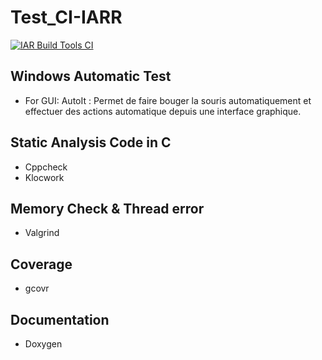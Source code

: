 # Test_CI-IARR

[![IAR Build Tools CI](https://github.com/Kasimashi/Test_CI-IAR/actions/workflows/bx.yaml/badge.svg?branch=main)](https://github.com/Kasimashi/Test_CI-IAR/actions/workflows/bx.yaml)

## Windows Automatic Test 

- For GUI: AutoIt : Permet de faire bouger la souris automatiquement et effectuer des actions automatique depuis une interface graphique. 

## Static Analysis Code in C

- Cppcheck
- Klocwork

## Memory Check & Thread error

- Valgrind

## Coverage

- gcovr

## Documentation

- Doxygen



